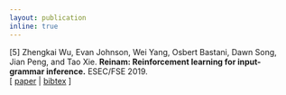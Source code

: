 ```yaml
---
layout: publication
inline: true
---
```

<tr valign="top">
<td class="bibtexnumber" align="right">
[5]
</td>
<td class="bibtexitem">
Zhengkai Wu, Evan Johnson, Wei Yang, Osbert Bastani, Dawn Song, Jian Peng, and
Tao Xie.
<b>Reinam: Reinforcement learning for input-grammar inference.</b>
ESEC/FSE 2019. <br> 
[ 
<a href="https://dl.acm.org/doi/pdf/10.1145/3338906.3338958">paper</a>
 | 
<a href="/files/jetset.bib.html">bibtex</a>
]
</td>
</tr>
